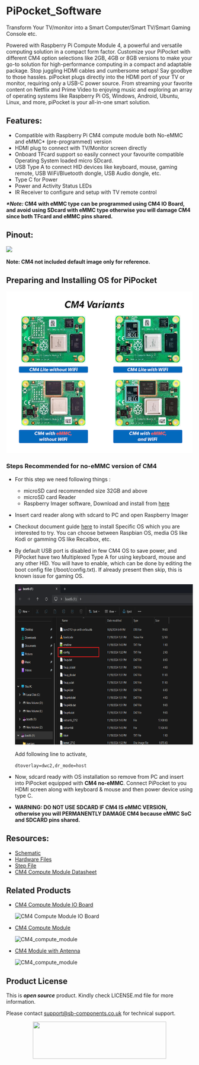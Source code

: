 # PiPocket_Software

Transform Your TV/monitor into a Smart Computer/Smart TV/Smart Gaming Console etc.

Powered with Raspberry Pi Compute Module 4, a powerful and versatile computing solution in a compact form factor. Customize your PiPocket with different CM4 option selections like 2GB, 4GB or 8GB versions to make your go-to solution for high-performance computing in a compact and adaptable package.
Stop juggling HDMI cables and cumbersome setups! Say goodbye to those hassles. piPocket plugs directly into the HDMI port of your TV or monitor, requiring only a USB-C power source. From streaming your favorite content on Netflix and Prime Video to enjoying music and exploring an array of operating systems like Raspberry Pi OS, Windows, Android, Ubuntu, Linux, and more, piPocket is your all-in-one smart solution.

## Features:
- Compatible with Raspberry Pi CM4 compute module both No-eMMC and eMMC* (pre-programmed) version
- HDMI plug to connect with TV/Monitor screen directly 
- Onboard TFcard support so easily connect your favourite compatible Operating System loaded micro SDcard.
- USB Type A to connect HID devices like keyboard, mouse, gaming remote, USB WiFi/Bluetooth dongle, USB Audio dongle, etc.
- Type C for Power
- Power and Activity Status LEDs
- IR Receiver to configure and setup with TV remote control

**_*Note:_ CM4 with eMMC type can be programmed using CM4 IO Board, and avoid using SDcard with eMMC type otherwise you will damage CM4 since both TFcard and eMMC pins shared.** 

## Pinout: 
<img src="https://cdn.shopify.com/s/files/1/1217/2104/files/2_49.png?v=1729244767" >

**Note: CM4 not included default image only for reference.**

## Preparing and Installing OS for PiPocket
<img src="https://github.com/sbcshop/PiPocket_Software/blob/main/images/cm4_variants.png" width="" height="">

### Steps Recommended for **no-eMMC version of CM4**
- For this step we need following things :
  - microSD card recommended size 32GB and above 
  - microSD card Reader
  - Raspberry Imager software, Download and install from [here](https://www.raspberrypi.com/software/)
- Insert card reader along with sdcard to PC and open Raspberry Imager
- Checkout document guide [here](https://github.com/sbcshop/PiPocket_Software/blob/main/Documents/Prepare%20OS%20for%20PiPocket%20CM4%20Compute%20Module.pdf) to install Specific OS which you are interested to try. You can choose between Raspbian OS, media OS like Kodi or gamming OS like Recalbox, etc.
- By default USB port is disabled in few CM4 OS to save power, and PiPocket have two Multiplexed Type A for using keyboard, mouse and any other HID. You will have to enable, which can be done by editing the boot config file (/boot/config.txt). If already present then skip, this is known issue for gaming OS.
  
  <img src=https://github.com/sbcshop/PiPocket_Software/blob/main/images/config_edit.png width="730" height="431" >

  Add following line to activate,
  ```
  dtoverlay=dwc2,dr_mode=host 
  ```
- Now, sdcard ready with OS installation so remove from PC and insert into PiPocket equipped with **CM4 no-eMMC**. Connect PiPocket to you HDMI screen along with keyboard & mouse and then power device using type C.
- **WARNING: DO NOT USE SDCARD IF CM4 IS eMMC VERSION, otherwise you will PERMANENTLY DAMAGE CM4 because eMMC SoC and SDCARD pins shared.**

  
## Resources: 
* [Schematic](https://github.com/sbcshop/PiPocket_Hardware/blob/main/Design%20Data/Pipocket%20SCH.pdf)
* [Hardware Files](https://github.com/sbcshop/PiPocket_Hardware)
* [Step File](https://github.com/sbcshop/PiPocket_Hardware/blob/main/Mechanical%20Data/PiPocket%20STEP.step)
* [CM4 Compute Module Datasheet](https://datasheets.raspberrypi.com/cm4/cm4-datasheet.pdf)
    
## Related Products  

  * [CM4 Compute Module IO Board](https://shop.sb-components.co.uk/products/compute-module-4-io-board-1)

    ![CM4 Compute Module IO Board](https://shop.sb-components.co.uk/cdn/shop/products/ComputeModule4IOBoard_3.jpg?v=1603359036&width=150)

  * [CM4 Compute Module ](https://shop.sb-components.co.uk/products/compute-module-4-board)

    ![CM4_compute_module](https://shop.sb-components.co.uk/cdn/shop/products/CM41_1024x1024_d28f9d00-0447-448b-8d22-f0a4df7d720e.jpg?v=1603697366&width=150)
  
  * [CM4 Module with Antenna](https://shop.sb-components.co.uk/products/raspberry-pi-compute-module-4-antenna-kit)

    ![CM4_compute_module](https://shop.sb-components.co.uk/cdn/shop/products/5dfe3c7f-6ede-4bae-8079-57a06e1258c1_CM_4_AERIAL_028_0e92f365-7ffa-4a92-bf3a-ee392d3542d2.jpg?v=1612261511&width=150)
  
        
## Product License

This is ***open source*** product. Kindly check LICENSE.md file for more information.

Please contact support@sb-components.co.uk for technical support.
<p align="center">
  <img width="360" height="100" src="https://cdn.shopify.com/s/files/1/1217/2104/files/Logo_sb_component_3.png?v=1666086771&width=300">
</p>
